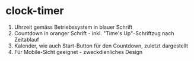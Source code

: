 # clock-timer

1) Uhrzeit gemäss Betriebssystem in blauer Schrift
2) Countdown in oranger Schrift - inkl. "Time's Up"-Schriftzug nach Zeitablauf
3) Kalender, wie auch Start-Button für den Countdown, zuletzt dargestellt
4) Für Mobile-Sicht geeignet - zweckdienliches Design


